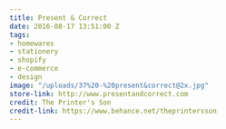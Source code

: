 ```yaml
---
title: Present & Correct
date: 2016-08-17 13:51:00 Z
tags:
- homewares
- stationery
- shopify
- e-commerce
- design
image: "/uploads/37%20-%20present&correct@2x.jpg"
store-link: http://www.presentandcorrect.com
credit: The Printer's Son
credit-link: https://www.behance.net/theprintersson
---
```



